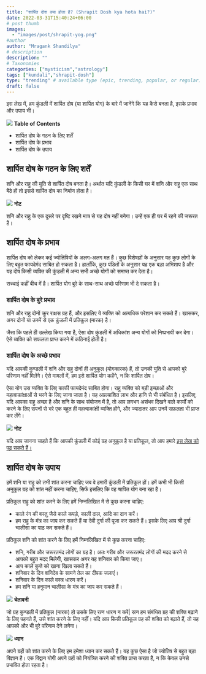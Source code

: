 ```yaml
---
title: "शार्पित दोश क्या होता है? (Shrapit Dosh kya hota hai?)"
date: 2022-03-31T15:40:24+06:00
# post thumb
images:
  - "images/post/shrapit-yog.png"
#author
author: "Mragank Shandilya"
# description
description: ""
# Taxonomies
categories: ["mysticism","astrology"]
tags: ["kundali","shrapit-dosh"]
type: "trending" # available type (epic, trending, popular, or regular)
draft: false
---
```


इस लेख में, हम कुंडली में शार्पित दोष (या शार्पित योग) के बारे में जानेंगे कि यह कैसे बनता है, इसके प्रभाव और उपाय भी।

<div class="toc-mak">
  <img src="../../../images/pencil.png">
  <b>Table of Contents</b>
  <ul>
  <li>शार्पित दोष के गठन के लिए शर्तें</li>
  <li>शार्पित दोष के प्रभाव</li> 
  <li>शार्पित दोष के उपाय</li>
  </ul>
</div>

## शार्पित दोष के गठन के लिए शर्तें

शनि और राहु की युति से शार्पित दोष बनता है। अर्थात यदि कुंडली के किसी घर में शनि और राहु एक साथ बैठे हों तो इससे शार्पित दोष का निर्माण होता है।

<div class="toc-mak">
  <img src="../../../images/pencil.png">
  <b>नोट</b><br>

शनि और राहु के एक दूसरे पर दृष्टि रखने मात्र से यह दोष नहीं बनेगा। उन्हें एक ही घर में रहने की जरूरत है।
</div>


## शार्पित दोष के प्रभाव

शार्पित दोष को लेकर कई ज्योतिषियों के अलग-अलग मत हैं। कुछ विशेषज्ञों के अनुसार यह कुछ लोगों के लिए बहुत फायदेमंद साबित हो सकता है। हालाँकि, कुछ पंडितों के अनुसार यह एक बड़ा अभिशाप है और यह दोष किसी व्यक्ति की कुंडली में अन्य सभी अच्छे योगों को समाप्त कर देता है।

सच्चाई कहीं बीच में है। शार्पित योग बुरे के साथ-साथ अच्छे परिणाम भी दे सकता है।

### शार्पित दोष के बुरे प्रभाव

शनि और राहु दोनों क्रूर राक्षस ग्रह हैं, और इसलिए ये व्यक्ति को अत्यधिक परेशान कर सकते हैं। खासकर, अगर दोनों या उनमें से एक कुंडली में प्रतिकूल (मारक) है।

जैसा कि पहले ही उल्लेख किया गया है, ऐसा दोष कुंडली में अधिकांश अन्य योगों को निष्प्रभावी कर देगा। ऐसे व्यक्ति को सफलता प्राप्त करने में कठिनाई होती है।

### शार्पित दोष के अच्छे प्रभाव

यदि आपकी कुण्डली में शनि और राहु दोनों ही अनुकूल (योगकारक) हैं, तो उनकी युति से आपको बुरे परिणाम नहीं मिलेंगे। ऐसे मामलों में, हम इसे शार्पित योग कहेंगे, न कि शार्पित दोष।

ऐसा योग उस व्यक्ति के लिए काफी फायदेमंद साबित होगा। राहु व्यक्ति को बड़ी इच्छाओं और महत्वाकांक्षाओं से भरने के लिए जाना जाता है। यह अप्रत्याशित लाभ और हानि से भी संबंधित है। इसलिए, यदि आपका राहु अच्छा है और शनि के साथ संयोजन में है, तो आप लगभग असंभव दिखने वाले कार्यों को करने के लिए सपनों से भरे एक बहुत ही महत्वाकांक्षी व्यक्ति होंगे, और ज्यादातर आप उनमें सफ़लता भी प्राप्त कर लेंगे।

<div class="toc-mak">
  <img src="../../../images/pencil.png">
  <b>नोट</b><br>

यदि आप जानना चाहते हैं कि आपकी कुंडली में कोई ग्रह अनुकूल है या प्रतिकूल, तो आप हमारे <a href="../favourable-and-unfavourable-planets-in-astrology" title="Favourable and Unfavourable Planets" class="mak-link">इस लेख को पढ़ सकते हैं।</a>
</div>


## शार्पित दोष के उपाय

हमें शनि या राहु को तभी शांत करना चाहिए जब वे हमारी कुंडली में प्रतिकूल हों। हमें कभी भी किसी अनुकूल ग्रह को शांत नहीं करना चाहिए, सिर्फ इसलिए कि वह श्रापित योग बना रहा है।

प्रतिकूल राहु को शांत करने के लिए हमें निम्नलिखित में से कुछ करना चाहिए:
* काले रंग की वस्तु जैसे काले कपड़े, काली दाल, आदि का दान करें।
* हम राहु के मंत्र का जाप कर सकते हैं या देवी दुर्गा की पूजा कर सकते हैं। इसके लिए आप श्री दुर्गा चालीसा का पाठ कर सकते हैं।

प्रतिकूल शनि को शांत करने के लिए हमें निम्नलिखित में से कुछ करना चाहिए:
* शनि, गरीब और जरूरतमंद लोगों का ग्रह है। अतः गरीब और जरूरतमंद लोगों की मदद करने से आपको बहुत मदद मिलेगी, खासकर अगर यह शनिवार को किया जाए।
* आप काले कुत्ते को खाना खिला सकते हैं।
* शनिवार के दिन शनिदेव के सामने तेल का दीपक जलाएं।
* शनिवार के दिन काले वस्त्र धारण करें।
* हम शनि या हनुमान चालीसा के मंत्र का जाप कर सकते हैं।

<div class="danger-mak">
  <img src="../../../images/warning.png">
  <b>चेतावनी</b><br>

जो ग्रह कुण्डली में प्रतिकूल (मारक) हो उसके लिए रत्न धारण न करें| रत्न हम संबंधित ग्रह की शक्ति बढ़ाने के लिए पहनते हैं, उसे शांत करने के लिए नहीं। यदि आप किसी प्रतिकूल ग्रह की शक्ति को बढ़ाते हैं, तो यह आपको और भी बुरे परिणाम देने लगेगा।
</div>

<div class="toc-mak">
  <img src="../../../images/pencil.png">
  <b>ध्यान</b><br>

अपने ग्रहों को शांत करने के लिए हम हमेशा ध्यान कर सकते हैं। यह कुछ ऐसा है जो ज्योतिष से बहुत बड़ा विज्ञान है। एक विद्वान योगी अपने ग्रहों को नियंत्रित करने की शक्ति प्राप्त करता है, न कि केवल उनसे प्रभावित होता रहता है।
</div>
